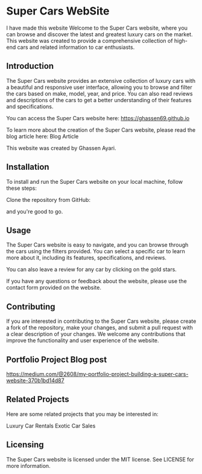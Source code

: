 # Super Cars WebSite

I have made this website 
Welcome to the Super Cars website, where you can browse and discover the latest and greatest luxury cars on the market. This website was created to provide a comprehensive collection of high-end cars and related information to car enthusiasts.

## Introduction
The Super Cars website provides an extensive collection of luxury cars with a beautiful and responsive user interface, allowing you to browse and filter the cars based on make, model, year, and price. You can also read reviews and descriptions of the cars to get a better understanding of their features and specifications.

You can access the Super Cars website here: https://ghassen69.github.io

To learn more about the creation of the Super Cars website, please read the blog article here: Blog Article

This website was created by Ghassen Ayari.

## Installation
To install and run the Super Cars website on your local machine, follow these steps:

Clone the repository from GitHub:

and you're good to go.

## Usage
The Super Cars website is easy to navigate, and you can browse through the cars using the filters provided. You can select a specific car to learn more about it, including its features, specifications, and reviews.

You can also leave a review for any car by clicking on the gold stars.

If you have any questions or feedback about the website, please use the contact form provided on the website.

## Contributing
If you are interested in contributing to the Super Cars website, please create a fork of the repository, make your changes, and submit a pull request with a clear description of your changes. We welcome any contributions that improve the functionality and user experience of the website.

## Portfolio Project Blog post
https://medium.com/@2608/my-portfolio-project-building-a-super-cars-website-370b1bd14d87

## Related Projects
Here are some related projects that you may be interested in:

Luxury Car Rentals
Exotic Car Sales
## Licensing
The Super Cars website is licensed under the MIT license. See LICENSE for more information.

